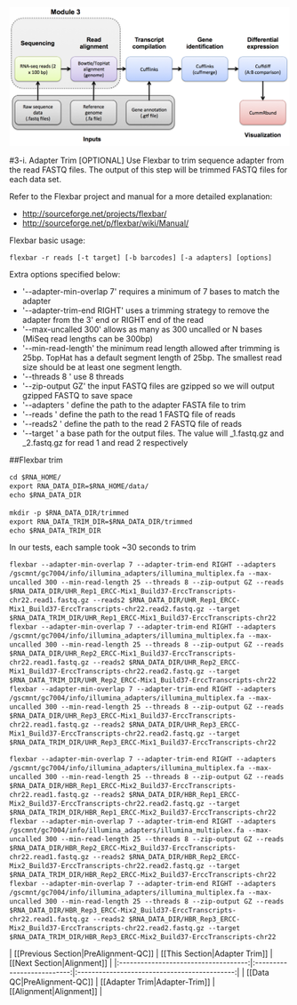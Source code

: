 ![RNA-seq Flowchart - Module 3](Images/RNA-seq_Flowchart3.png)

#3-i. Adapter Trim
[OPTIONAL]
Use Flexbar to trim sequence adapter from the read FASTQ files.  The output of this step will be trimmed FASTQ files for each data set.

Refer to the Flexbar project and manual for a more detailed explanation:
* http://sourceforge.net/projects/flexbar/
* http://sourceforge.net/p/flexbar/wiki/Manual/

Flexbar basic usage:
```
flexbar -r reads [-t target] [-b barcodes] [-a adapters] [options]
```
	
Extra options specified below:

* '--adapter-min-overlap 7' requires a minimum of 7 bases to match the adapter
* '--adapter-trim-end RIGHT' uses a trimming strategy to remove the adapter from the 3' end or RIGHT end of the read
* '--max-uncalled 300' allows as many as 300 uncalled or N bases (MiSeq read lengths can be 300bp)
* '--min-read-length' the minimum read length allowed after trimming is 25bp.  TopHat has a default segment length of 25bp.  The smallest read size should be at least one segment length.
* '--threads 8 ' use 8 threads
* '--zip-output GZ' the input FASTQ files are gzipped so we will output gzipped FASTQ to save space
* '--adapters ' define the path to the adapter FASTA file to trim
* '--reads ' define the path to the read 1 FASTQ file of reads
* '--reads2 ' define the path to the read 2 FASTQ file of reads
* '--target ' a base path for the output files.  The value will _1.fastq.gz and _2.fastq.gz for read 1 and read 2 respectively

##Flexbar trim
```
cd $RNA_HOME/
export RNA_DATA_DIR=$RNA_HOME/data/
echo $RNA_DATA_DIR

mkdir -p $RNA_DATA_DIR/trimmed
export RNA_DATA_TRIM_DIR=$RNA_DATA_DIR/trimmed
echo $RNA_DATA_TRIM_DIR
```

In our tests, each sample took ~30 seconds to trim
```
flexbar --adapter-min-overlap 7 --adapter-trim-end RIGHT --adapters /gscmnt/gc7004/info/illumina_adapters/illumina_multiplex.fa --max-uncalled 300 --min-read-length 25 --threads 8 --zip-output GZ --reads $RNA_DATA_DIR/UHR_Rep1_ERCC-Mix1_Build37-ErccTranscripts-chr22.read1.fastq.gz --reads2 $RNA_DATA_DIR/UHR_Rep1_ERCC-Mix1_Build37-ErccTranscripts-chr22.read2.fastq.gz --target $RNA_DATA_TRIM_DIR/UHR_Rep1_ERCC-Mix1_Build37-ErccTranscripts-chr22
flexbar --adapter-min-overlap 7 --adapter-trim-end RIGHT --adapters /gscmnt/gc7004/info/illumina_adapters/illumina_multiplex.fa --max-uncalled 300 --min-read-length 25 --threads 8 --zip-output GZ --reads $RNA_DATA_DIR/UHR_Rep2_ERCC-Mix1_Build37-ErccTranscripts-chr22.read1.fastq.gz --reads2 $RNA_DATA_DIR/UHR_Rep2_ERCC-Mix1_Build37-ErccTranscripts-chr22.read2.fastq.gz --target $RNA_DATA_TRIM_DIR/UHR_Rep2_ERCC-Mix1_Build37-ErccTranscripts-chr22
flexbar --adapter-min-overlap 7 --adapter-trim-end RIGHT --adapters /gscmnt/gc7004/info/illumina_adapters/illumina_multiplex.fa --max-uncalled 300 --min-read-length 25 --threads 8 --zip-output GZ --reads $RNA_DATA_DIR/UHR_Rep3_ERCC-Mix1_Build37-ErccTranscripts-chr22.read1.fastq.gz --reads2 $RNA_DATA_DIR/UHR_Rep3_ERCC-Mix1_Build37-ErccTranscripts-chr22.read2.fastq.gz --target $RNA_DATA_TRIM_DIR/UHR_Rep3_ERCC-Mix1_Build37-ErccTranscripts-chr22
```        

```
flexbar --adapter-min-overlap 7 --adapter-trim-end RIGHT --adapters /gscmnt/gc7004/info/illumina_adapters/illumina_multiplex.fa --max-uncalled 300 --min-read-length 25 --threads 8 --zip-output GZ --reads $RNA_DATA_DIR/HBR_Rep1_ERCC-Mix2_Build37-ErccTranscripts-chr22.read1.fastq.gz --reads2 $RNA_DATA_DIR/HBR_Rep1_ERCC-Mix2_Build37-ErccTranscripts-chr22.read2.fastq.gz --target $RNA_DATA_TRIM_DIR/HBR_Rep1_ERCC-Mix2_Build37-ErccTranscripts-chr22
flexbar --adapter-min-overlap 7 --adapter-trim-end RIGHT --adapters /gscmnt/gc7004/info/illumina_adapters/illumina_multiplex.fa --max-uncalled 300 --min-read-length 25 --threads 8 --zip-output GZ --reads $RNA_DATA_DIR/HBR_Rep2_ERCC-Mix2_Build37-ErccTranscripts-chr22.read1.fastq.gz --reads2 $RNA_DATA_DIR/HBR_Rep2_ERCC-Mix2_Build37-ErccTranscripts-chr22.read2.fastq.gz --target $RNA_DATA_TRIM_DIR/HBR_Rep2_ERCC-Mix2_Build37-ErccTranscripts-chr22
flexbar --adapter-min-overlap 7 --adapter-trim-end RIGHT --adapters /gscmnt/gc7004/info/illumina_adapters/illumina_multiplex.fa --max-uncalled 300 --min-read-length 25 --threads 8 --zip-output GZ --reads $RNA_DATA_DIR/HBR_Rep3_ERCC-Mix2_Build37-ErccTranscripts-chr22.read1.fastq.gz --reads2 $RNA_DATA_DIR/HBR_Rep3_ERCC-Mix2_Build37-ErccTranscripts-chr22.read2.fastq.gz --target $RNA_DATA_TRIM_DIR/HBR_Rep3_ERCC-Mix2_Build37-ErccTranscripts-chr22	
```

| [[Previous Section|PreAlignment-QC]] | [[This Section|Adapter Trim]] | [[Next Section|Alignment]] |
|:------------------------------------:|:--------------------------:|:--------------------------------------------:|
| [[Data QC|PreAlignment-QC]]          | [[Adapter Trim|Adapter-Trim]]    | [[Alignment|Alignment]]         |
